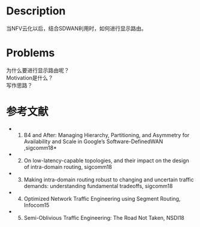 # Description
当NFV云化以后，结合SDWAN利用时，如何进行显示路由。

# Problems
为什么要进行显示路由呢？<br>
Motivation是什么？<br>
写作思路？<br>


# 参考文献
* 1. B4 and After: Managing Hierarchy, Partitioning, and Asymmetry for Availability and Scale in Google’s Software-DefinedWAN ,sigcomm18*<br>
* 2. On low-latency-capable topologies, and their impact on the design of intra-domain routing, sigcomm18<br>
* 3. Making intra-domain routing robust to changing and uncertain traffic demands: understanding fundamental tradeoffs, sigcomm18<br>
* 4. Optimized Network Traffic Engineering using Segment Routing, Infocom15 <br>
* 5. Semi-Oblivious Traffic Engineering: The Road Not Taken, NSDI18<br>
